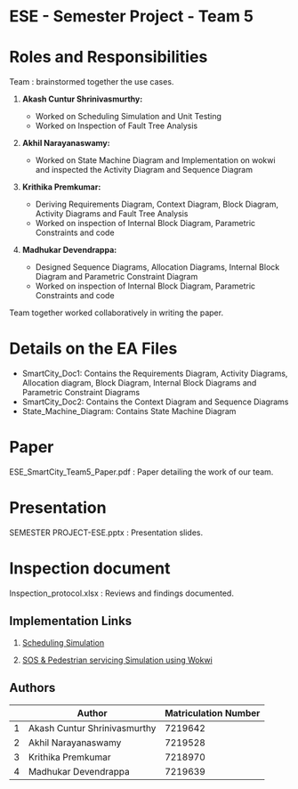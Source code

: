 # ESE - Semester Project - Team 5

# Roles and Responsibilities
Team : brainstormed together the use cases.
1. **Akash Cuntur Shrinivasmurthy:**
   - Worked on Scheduling Simulation and Unit Testing
   - Worked on Inspection of Fault Tree Analysis

2. **Akhil Narayanaswamy:**
   - Worked on State Machine Diagram and Implementation on wokwi and inspected the Activity Diagram and Sequence Diagram

3. **Krithika Premkumar:**
   - Deriving Requirements Diagram, Context Diagram, Block Diagram, Activity Diagrams and Fault Tree Analysis
   - Worked on inspection of Internal Block Diagram, Parametric Constraints and code

4. **Madhukar Devendrappa:**
   - Designed Sequence Diagrams, Allocation Diagrams, Internal Block Diagram and Parametric Constraint Diagram
   - Worked on inspection of Internal Block Diagram, Parametric Constraints and code

Team together worked collaboratively in writing the paper.

# Details on the EA Files
   - SmartCity_Doc1: Contains the Requirements Diagram, Activity Diagrams, Allocation diagram, Block Diagram, Internal Block Diagrams and Parametric Constraint Diagrams
   - SmartCity_Doc2: Contains the Context Diagram and Sequence Diagrams
   - State_Machine_Diagram: Contains State Machine Diagram

# Paper
ESE_SmartCity_Team5_Paper.pdf : Paper detailing the work of our team.

# Presentation
SEMESTER PROJECT-ESE.pptx : Presentation slides.

# Inspection document
Inspection_protocol.xlsx : Reviews and findings documented.

## Implementation Links
1. [Scheduling Simulation](https://wokwi.com/projects/387018496716680193)

1. [SOS & Pedestrian servicing Simulation using Wokwi](https://wokwi.com/projects/387851603127754753)

## Authors
| | Author | Matriculation Number |
| - | ------ | -------------------- |
| 1 | Akash Cuntur Shrinivasmurthy | 7219642 |
| 2 | Akhil Narayanaswamy | 7219528 |
| 3 | Krithika Premkumar | 7218970 |
| 4 | Madhukar Devendrappa  | 7219639 |

